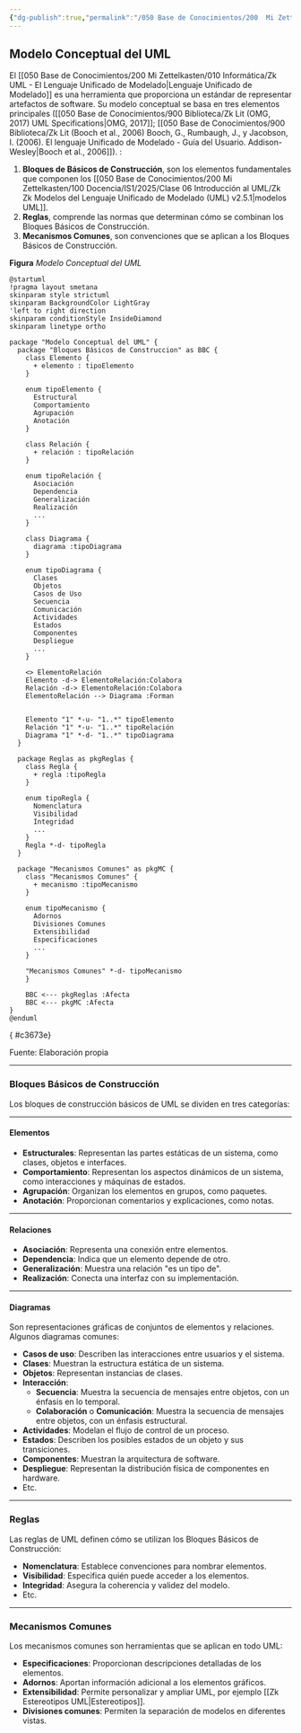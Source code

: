 ```yaml
---
{"dg-publish":true,"permalink":"/050 Base de Conocimientos/200  Mi Zettelkasten/100 Docencia/IS1/2025/Clase 06 Introducción al UML/Zk Modelo Conceptual del UML/","tags":["digitalGarden"]}
---
```


## Modelo Conceptual del UML

El [[050 Base de Conocimientos/200  Mi Zettelkasten/010 Informática/Zk UML - El Lenguaje Unificado de Modelado\|Lenguaje Unificado de Modelado]] es una herramienta que proporciona un estándar de representar artefactos de software. Su modelo conceptual se basa en tres elementos principales ([[050 Base de Conocimientos/900 Biblioteca/Zk Lit (OMG, 2017) UML Specifications\|OMG, 2017]]; [[050 Base de Conocimientos/900 Biblioteca/Zk Lit (Booch et al., 2006) Booch, G., Rumbaugh, J., y Jacobson, I. (2006). El lenguaje Unificado de Modelado - Guía del Usuario. Addison-Wesley\|Booch et al., 2006]]). :

1. **Bloques de Básicos de Construcción**, son los elementos fundamentales que componen los [[050 Base de Conocimientos/200  Mi Zettelkasten/100 Docencia/IS1/2025/Clase 06 Introducción al UML/Zk Zk Modelos del Lenguaje Unificado de Modelado (UML) v2.5.1\|modelos UML]].
2. **Reglas**, comprende las normas que determinan cómo se combinan los Bloques Básicos de Construcción.
3. **Mecanismos Comunes**, son convenciones que se aplican a los Bloques Básicos de Construcción.

**Figura**
_Modelo Conceptual del UML_
```plantuml
@startuml
!pragma layout smetana
skinparam style strictuml
skinparam BackgroundColor LightGray
'left to right direction
skinparam conditionStyle InsideDiamond
skinparam linetype ortho

package "Modelo Conceptual del UML" {
  package "Bloques Básicos de Construccion" as BBC {
    class Elemento {
      + elemento : tipoElemento
    }
    
    enum tipoElemento {
      Estructural
      Comportamiento
      Agrupación
      Anotación
    }
    
    class Relación {
      + relación : tipoRelación
    }
    
    enum tipoRelación {
      Asociación
      Dependencia
      Generalización
      Realización
      ...
    }
    
    class Diagrama {
      diagrama :tipoDiagrama
    }
    
    enum tipoDiagrama {
      Clases
      Objetos
      Casos de Uso
      Secuencia
      Comunicación
      Actividades
      Estados
      Componentes
      Despliegue
      ...
    }
    
    <> ElementoRelación
    Elemento -d-> ElementoRelación:Colabora
    Relación -d-> ElementoRelación:Colabora
    ElementoRelación --> Diagrama :Forman
  
    
    Elemento "1" *-u- "1..*" tipoElemento
    Relación "1" *-u- "1..*" tipoRelación
    Diagrama "1" *-d- "1..*" tipoDiagrama
  }
  
  package Reglas as pkgReglas {
  	class Regla {
  	  + regla :tipoRegla
  	}
  	
  	enum tipoRegla {
  	  Nomenclatura
  	  Visibilidad
  	  Integridad
  	  ...
  	}
  	Regla *-d- tipoRegla
  }	
  
  package "Mecanismos Comunes" as pkgMC {
  	class "Mecanismos Comunes" {
  	  + mecanismo :tipoMecanismo
  	}
  	
  	enum tipoMecanismo {
  	  Adornos
  	  Divisiones Comunes
  	  Extensibilidad
  	  Especificaciones
  	  ...
  	}
  	
  	"Mecanismos Comunes" *-d- tipoMecanismo
	}
	
	BBC <--- pkgReglas :Afecta
	BBC <--- pkgMC :Afecta
}
@enduml
```
{ #c3673e}


Fuente: Elaboración propia

----
### Bloques Básicos de Construcción

Los bloques de construcción básicos de UML se dividen en tres categorías:

----
#### Elementos

- **Estructurales**: Representan las partes estáticas de un sistema, como clases, objetos e interfaces.
- **Comportamiento**: Representan los aspectos dinámicos de un sistema, como interacciones y máquinas de estados.
- **Agrupación**: Organizan los elementos en grupos, como paquetes.
- **Anotación**: Proporcionan comentarios y explicaciones, como notas.

----
#### Relaciones

- **Asociación**: Representa una conexión entre elementos.
- **Dependencia**: Indica que un elemento depende de otro.
- **Generalización**: Muestra una relación "es un tipo de".
- **Realización**: Conecta una interfaz con su implementación.

----
#### Diagramas

Son representaciones gráficas de conjuntos de elementos y relaciones. Algunos diagramas comunes:

- **Casos de uso**: Describen las interacciones entre usuarios y el sistema.
- **Clases**: Muestran la estructura estática de un sistema.
- **Objetos**: Representan instancias de clases.
- **Interacción**:
	- **Secuencia**: Muestra la secuencia de mensajes entre objetos, con un énfasis en lo temporal.
	- **Colaboración** o **Comunicación**: Muestra la secuencia de mensajes entre objetos, con un énfasis estructural.
- **Actividades**: Modelan el flujo de control de un proceso.
- **Estados**: Describen los posibles estados de un objeto y sus transiciones.
- **Componentes**: Muestran la arquitectura de software.
- **Despliegue**: Representan la distribución física de componentes en hardware.
- Etc.

----
### Reglas

Las reglas de UML definen cómo se utilizan los Bloques Básicos de Construcción:

- **Nomenclatura**: Establece convenciones para nombrar elementos.
- **Visibilidad**: Especifica quién puede acceder a los elementos.
- **Integridad**: Asegura la coherencia y validez del modelo.
- Etc.

----
### Mecanismos Comunes

Los mecanismos comunes son herramientas que se aplican en todo UML:

- **Especificaciones**: Proporcionan descripciones detalladas de los elementos.
- **Adornos**: Aportan información adicional a los elementos gráficos.
- **Extensibilidad**: Permite personalizar y ampliar UML, por ejemplo [[Zk Estereotipos UML\|Estereotipos]].
- **Divisiones comunes**: Permiten la separación de modelos en diferentes vistas.

